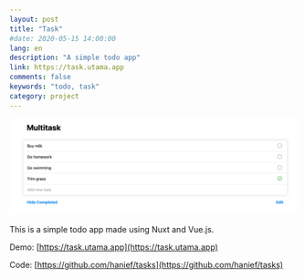 ```yaml
---
layout: post
title: "Task"
#date: 2020-05-15 14:00:00
lang: en
description: "A simple todo app"
link: https://task.utama.app
comments: false
keywords: "todo, task"
category: project
---
```


![task](/assets/images/task.png)

This is a simple todo app made using Nuxt and Vue.js. 

Demo: [https://task.utama.app](https://task.utama.app)

Code: [https://github.com/hanief/tasks](https://github.com/hanief/tasks)
